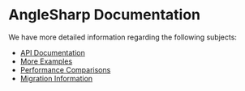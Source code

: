 # AngleSharp Documentation

We have more detailed information regarding the following subjects:

- [API Documentation](API.md)
- [More Examples](Examples.md)
- [Performance Comparisons](Performance.md)
- [Migration Information](Migration.md)
